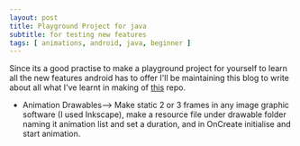 ```yaml
---
layout: post
title: Playground Project for java
subtitle: for testing new features
tags: [ animations, android, java, beginner ] 
---
```

Since its a good practise to make a playground project for yourself to learn all the new features android has to offer I'll be maintaining this blog to write about all what I've learnt in making of [this](https://github.com/srishti-R/Playground_Project_for_Java) repo. <br/>
* Animation Drawables--> Make static 2 or 3 frames in any image graphic software (I used Inkscape), make a resource file under drawable folder naming it animation list and set a duration, and in OnCreate initialise and start animation.

